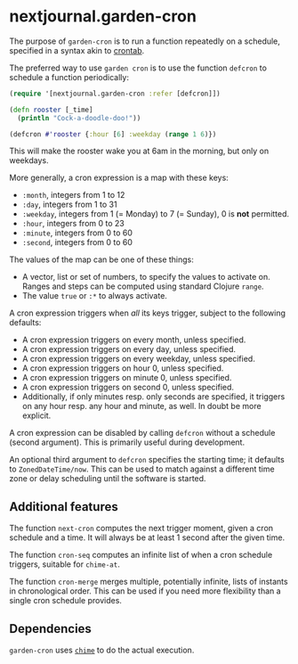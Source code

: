 # nextjournal.garden-cron

The purpose of `garden-cron` is to run a function repeatedly on a
schedule, specified in a syntax akin to [crontab](https://crontab.guru/).

The preferred way to use `garden cron` is to use the function `defcron`
to schedule a function periodically:

```clojure {:nextjournal.clerk/code-listing true}
(require '[nextjournal.garden-cron :refer [defcron]])

(defn rooster [_time]
  (println "Cock-a-doodle-doo!"))

(defcron #'rooster {:hour [6] :weekday (range 1 6)})
```

This will make the rooster wake you at 6am in the morning, but only on weekdays.

More generally, a cron expression is a map with these keys:

* `:month`, integers from 1 to 12
* `:day`, integers from 1 to 31
* `:weekday`, integers from 1 (= Monday) to 7 (= Sunday), 0 is **not** permitted.
* `:hour`, integers from 0 to 23
* `:minute`, integers from 0 to 60
* `:second`, integers from 0 to 60

The values of the map can be one of these things:

* A vector, list or set of numbers, to specify the values to activate on.
  Ranges and steps can be computed using standard Clojure `range`.
* The value `true` or `:*` to always activate.

A cron expression triggers when *all* its keys trigger, subject to the
following defaults:

* A cron expression triggers on every month, unless specified.
* A cron expression triggers on every day, unless specified.
* A cron expression triggers on every weekday, unless specified.
* A cron expression triggers on hour 0, unless specified.
* A cron expression triggers on minute 0, unless specified.
* A cron expression triggers on second 0, unless specified.
* Additionally, if only minutes resp. only seconds are specified, it
  triggers on any hour resp. any hour and minute, as well.
  In doubt be more explicit.

A cron expression can be disabled by calling `defcron` without a
schedule (second argument).  This is primarily useful during development.

An optional third argument to `defcron` specifies the starting time;
it defaults to `ZonedDateTime/now`.  This can be used to match against
a different time zone or delay scheduling until the software is started.


## Additional features

The function `next-cron` computes the next trigger moment, given a
cron schedule and a time.  It will always be at least 1 second after
the given time.

The function `cron-seq` computes an infinite list of when a cron
schedule triggers, suitable for `chime-at`.

The function `cron-merge` merges multiple, potentially infinite, lists
of instants in chronological order.  This can be used
if you need more flexibility than a single cron schedule provides.


## Dependencies

`garden-cron` uses [`chime`](https://github.com/jarohen/chime)
to do the actual execution.
